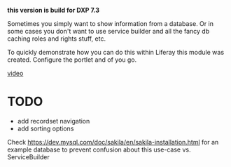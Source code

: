**this version is build for DXP 7.3**

Sometimes you simply want to show information from a database.
Or in some cases you don't want to use service builder and all the fancy db caching
roles and rights stuff, etc.

To quickly demonstrate how you can do this within Liferay this module was created.
Configure the portlet and of you go.

[video](dbwidget.mp4)

# TODO

- add recordset navigation
- add sorting options

Check https://dev.mysql.com/doc/sakila/en/sakila-installation.html for an example database to prevent confusion
about this use-case vs. ServiceBuilder